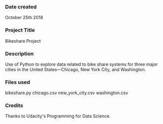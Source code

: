 ### Date created
 October 25th 2018

### Project Title
 Bikeshare Project

### Description
Use of Python to explore data related to bike share systems for three major cities in the United States—Chicago, New York City, and Washington. 

### Files used
bikeshare.py
chicago.csv
new_york_city.csv
washington.csv


### Credits
Thanks to Udacity's Programming for Data Science.
